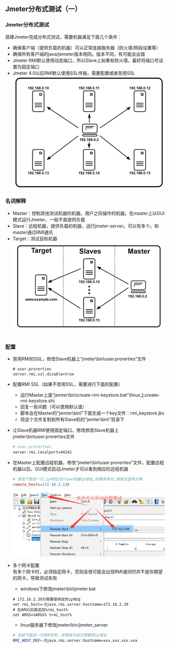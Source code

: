 ## Jmeter分布式测试（一）

### Jmeter分布式测试
搭建Jmeter完成分布式测试，需要机器满足下面几个条件：
+ 确保客户端（提供负载的机器）可以正常连接服务器（防火墙/网段设置等）
+ 确保所有客户端的java/jemeter版本相同。版本不同，有可能会出错
+ Jmeter RMI默认使用动态端口，所以Slave上如果有防火墙，最好将端口号设置为固定端口
+ Jmeter 4.0以后RMI默认使用SSL传输，需要配置或者禁用SSL
![主从模型](/img/jmeter/distributed.png "主从模型：原于jmeter管网")

### 名词解释
+ Master：控制其他测试机器的机器。用户之际操作的机器。在master上以GUI模式运行Jmeter，一般不直提供负载
+ Slave：远程机器，提供负载的机器，运行jmeter-server。可以有多个。和master通过RMI通讯
+ Target：测试目标机器
![名词解释](/img/jmeter/distributed_names.png "Master和Slave关系图：原于jmeter管网")

### 配置
+ 禁用RMI的SSL，修改Slave机器上“jmeter\bin\user.prorerties”文件

	```
	# user.prorerties
	server.rmi.ssl.disable=true
	```

+ 配置RMI SSL（如果不禁用SSL，需要进行下面的配置）
	- 运行Master上面“jemter\bin\create-rmi-keystore.bat”(linux上create-rmi-keystore.sh)
	- 回复一些问题（可以使用默认值）
	- 脚本会在Master的“jemter\bin\”下面生成一个key文件：rmi_keystore.jks
	- 将这个文件复制到所有Slave机的“jemter\bin\”目录下

+ 让Slave机器RMI使用固定端口，修改修改Slave机器上jmeter\bin\user.prorerties文件
	```bash
	# user.prorerties
	server.rmi.localport=44242
	```

+ 在Master上配置远程机器，修改“jmeter\bin\user.prorerties”文件，配置远程机器以后，GUI模式启动Jmeter才可以看到相应的远程机器
	```ini
	# 添加下面这一行,ip地址为Slave机器ip地址,如果有多台,用英文逗号分隔
	remote_hosts=172.16.3.138
	```
	![名词解释](/img/jmeter/jemter_start_remote_test.png "远程机器启动方式")
	

+ 多个网卡配置   
	有多个网卡时，必须指定网卡，否则会很可能会出现RMI通讯时并不是你期望的网卡，导致测试失败   

	- windows下修改jmeter\bin\jmeter.bat
	```
	# 172.16.2.39为需要使绑定的ip地址
	set rmi_host=-Djava.rmi.server.hostname=172.16.2.39
	# 在ARGS后面追加%rmi_host%
	set ARGS=%ARGS% %rmi_host%
	```   

	- linux服务器下修改jmeter/bin/jmeter_server
	```bash
	# 去掉下面这一行前#符号，并修改为自已想要的ip地址
	RMI_HOST_DEF=-Djava.rmi.server.hostname=xxx.xxx.xxx.xxx
	```

